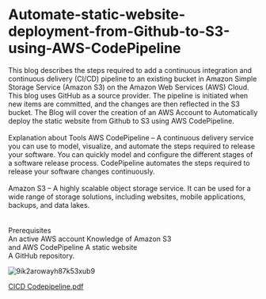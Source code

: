 # Automate-static-website-deployment-from-Github-to-S3-using-AWS-CodePipeline<br>
This blog describes the steps required to add a continuous integration and continuous delivery (CI/CD) pipeline to an existing bucket in Amazon Simple Storage Service (Amazon S3) on the Amazon Web Services (AWS) Cloud.<br>
This blog uses GitHub as a source provider. The pipeline is initiated when new items are committed, and the changes are then reflected in the S3 bucket.  The Blog will cover the creation of an AWS Account to Automatically deploy the static website from Github to S3 using AWS CodePipeline.<br><br>
Explanation about Tools AWS CodePipeline – A continuous delivery service you can use to model, visualize, and automate the steps required to release your software. You can quickly model and configure the different stages of a software release process. CodePipeline automates the steps required to release your software changes continuously.<br><br>
Amazon S3 – A highly scalable object storage service. It can be used for a wide range of storage solutions, including websites, mobile applications, backups, and data lakes.<br><br>  
Prerequisites<br>
An active AWS account Knowledge of Amazon S3<br>
and AWS CodePipeline A static website<br>
A GitHub repository.

![9ik2arowayh87k53xub9](https://user-images.githubusercontent.com/82276019/183611176-ae5877b8-6850-4f79-8fd0-3994e713b1e7.png)

[CICD Codepipeline.pdf](https://github.com/shankarsurya035/AUTOMATE-STATIC-WEBSITE-DEPLOYMENT-FROM-GITHUB-TO-S3-USING-AWS-CODEPIPELINE/files/10367832/CICD.Codepipeline.pdf)






